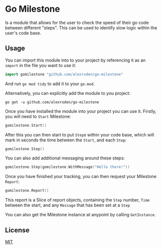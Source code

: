 # Go Milestone
Is a module that allows for the user to check the speed of their go code between different "steps". This can be used to identify slow logic within the user's code base.

## Usage
You can import this module into to your project by referencing it as an `import` in the file you want to use it:
```go
import gomilestone "github.com/alexroden/go-milestone"
```
And run `go mod tidy` to add it to your `go.mod`.

Alternatively, you can explicitly add the module to you project:
```shell
go get -u github.com/alexroden/go-milestone
```

Once you have installed the module into your project you can use it.
Firstly, you will need to `Start` Milestone:
```go
gomilestone.Start()
```

After this you can then start to put `Step`s within your code base, which will mark in seconds the time between the `Start`, and each `Step`:
```go
gomilestone.Step()
```
You can also add additional messaging around these steps:
```go
gomilestone.Step(gomilestone.WithMessage("Hello there!"))
```

Once you have finished your tracking, you can then request your Milestone `Report`:
```go
gomilestone.Report()
```
This report is a Slice of report objects, containing the `Step` number, `Time` between the start, and any `Message` that has been set at a `Step`

You can also get the Milestone instance at anypoint by calling `GetInstance`.

## License
[MIT](https://choosealicense.com/licenses/mit/)